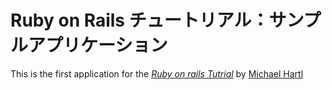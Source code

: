 # Ruby on Rails チュートリアル：サンプルアプリケーション

This is the first application for the 
[*Ruby on rails Tutrial*](http://railstutrial.jp/)
by [Michael Hartl](http://michaelhartl.com/)

